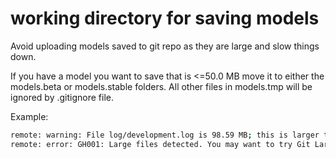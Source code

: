 # working directory for saving models

Avoid uploading models saved to git repo as they are large and slow things down.

If you have a model you want to save that is <=50.0 MB move it to either the models.beta or models.stable folders. All other files in models.tmp will be ignored by .gitignore file.

Example:
```bash
remote: warning: File log/development.log is 98.59 MB; this is larger than GitHub\'s recommended maximum file size of 50.00 MB
remote: error: GH001: Large files detected. You may want to try Git Large File Storage - https://git-lfs.github.com.
```

